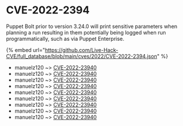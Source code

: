 # CVE-2022-2394

Puppet Bolt prior to version 3.24.0 will print sensitive parameters when planning a run resulting in them potentially being logged when run programmatically, such as via Puppet Enterprise.

{% embed url="https://github.com/Live-Hack-CVE/full_database/blob/main/cves/2022/CVE-2022-2394.json" %}


* manuelz120 ~> [CVE-2022-23940](https://www.alice-snow.ru/2022/database/cve-2022-2394/cve-2022-23940-manuelz120)
* manuelz120 ~> [CVE-2022-23940](https://www.alice-snow.ru/2022/database/cve-2022-2394/cve-2022-23940-manuelz120)
* manuelz120 ~> [CVE-2022-23940](https://www.alice-snow.ru/2022/database/cve-2022-2394/cve-2022-23940-manuelz120)
* manuelz120 ~> [CVE-2022-23940](https://www.alice-snow.ru/2022/database/cve-2022-2394/cve-2022-23940-manuelz120)
* manuelz120 ~> [CVE-2022-23940](https://www.alice-snow.ru/2022/database/cve-2022-2394/cve-2022-23940-manuelz120)
* manuelz120 ~> [CVE-2022-23940](https://www.alice-snow.ru/2022/database/cve-2022-2394/cve-2022-23940-manuelz120)
* manuelz120 ~> [CVE-2022-23940](https://www.alice-snow.ru/2022/database/cve-2022-2394/cve-2022-23940-manuelz120)
* manuelz120 ~> [CVE-2022-23940](https://www.alice-snow.ru/2022/database/cve-2022-2394/cve-2022-23940-manuelz120)
* manuelz120 ~> [CVE-2022-23940](https://www.alice-snow.ru/2022/database/cve-2022-2394/cve-2022-23940-manuelz120)